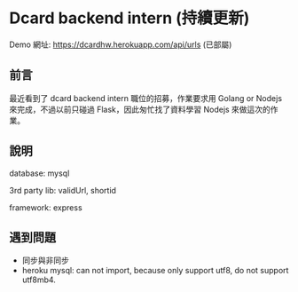 # Dcard backend intern (持續更新)

Demo 網址: https://dcardhw.herokuapp.com/api/urls
(已部屬)


## 前言

最近看到了 dcard backend intern 職位的招募，作業要求用 Golang or Nodejs 來完成，不過以前只碰過 Flask，因此匆忙找了資料學習 Nodejs 來做這次的作業。


## 說明

database: mysql

3rd party lib: validUrl, shortid

framework: express


## 遇到問題

- 同步與非同步
- heroku mysql: can not import, because only support utf8, do not support utf8mb4.
